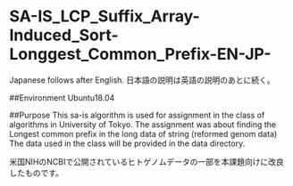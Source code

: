 # SA-IS_LCP_Suffix_Array-Induced_Sort-Longgest_Common_Prefix-EN-JP-

Japanese follows after English. 日本語の説明は英語の説明のあとに続く。


##Environment
Ubuntu18.04


##Purpose
This sa-is algorithm is used for assignment in the class of algorithms in University of Tokyo. 
The assignment was about finding the Longest common prefix in the long data of string (reformed genom data) 
The data used in the class will be provided in the data directory.



米国NIHのNCBIで公開されているヒトゲノムデータの一部を本課題向けに改良したものです。
